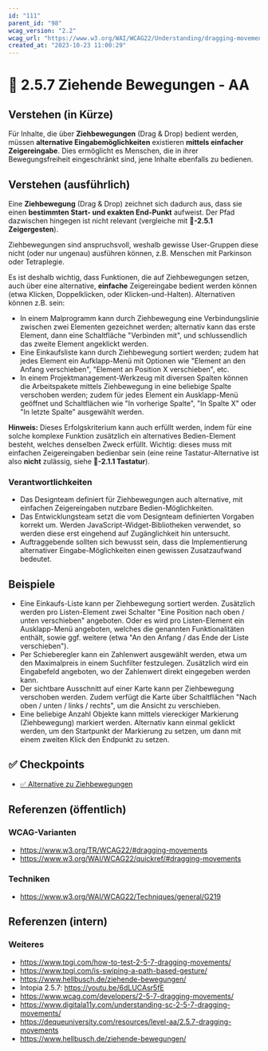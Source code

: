 ```yaml
---
id: "111"
parent_id: "98"
wcag_version: "2.2"
wcag_url: "https://www.w3.org/WAI/WCAG22/Understanding/dragging-movements.html"
created_at: "2023-10-23 11:00:29"
---
```


# 📜 2.5.7 Ziehende Bewegungen - AA

## Verstehen (in Kürze)

Für Inhalte, die über **Ziehbewegungen** (Drag & Drop) bedient werden, müssen **alternative Eingabemöglichkeiten** existieren **mittels einfacher Zeigereingabe**. Dies ermöglicht es Menschen, die in ihrer Bewegungsfreiheit eingeschränkt sind, jene Inhalte ebenfalls zu bedienen.

## Verstehen (ausführlich)

Eine **Ziehbewegung** (Drag & Drop) zeichnet sich dadurch aus, dass sie einen **bestimmten Start- und exakten End-Punkt** aufweist. Der Pfad dazwischen hingegen ist nicht relevant (vergleiche mit **📜-2.5.1 Zeigergesten**).

Ziehbewegungen sind anspruchsvoll, weshalb gewisse User-Gruppen diese nicht (oder nur ungenau) ausführen können, z.B. Menschen mit Parkinson oder Tetraplegie.

Es ist deshalb wichtig, dass Funktionen, die auf Ziehbewegungen setzen, auch über eine alternative, **einfache** Zeigereingabe bedient werden können (etwa Klicken, Doppelklicken, oder Klicken-und-Halten). Alternativen können z.B. sein:

- In einem Malprogramm kann durch Ziehbewegung eine Verbindungslinie zwischen zwei Elementen gezeichnet werden; alternativ kann das erste Element, dann eine Schaltfläche "Verbinden mit", und schlussendlich das zweite Element angeklickt werden.
- Eine Einkaufsliste kann durch Ziehbewegung sortiert werden; zudem hat jedes Element ein Aufklapp-Menü mit Optionen wie "Element an den Anfang verschieben", "Element an Position X verschieben", etc.
- In einem Projektmanagement-Werkzeug mit diversen Spalten können die Arbeitspakete mittels Ziehbewegung in eine beliebige Spalte verschoben werden; zudem für jedes Element ein Ausklapp-Menü geöffnet und Schaltflächen wie "In vorherige Spalte", "In Spalte X" oder "In letzte Spalte" ausgewählt werden.

**Hinweis:** Dieses Erfolgskriterium kann auch erfüllt werden, indem für eine solche komplexe Funktion zusätzlich ein alternatives Bedien-Element besteht, welches denselben Zweck erfüllt. Wichtig: dieses muss mit einfachen Zeigereingaben bedienbar sein (eine reine Tastatur-Alternative ist also **nicht** zulässig, siehe **📜-2.1.1 Tastatur**).

### Verantwortlichkeiten

- Das Designteam definiert für Ziehbewegungen auch alternative, mit einfachen Zeigereingaben nutzbare Bedien-Möglichkeiten.
- Das Entwicklungsteam setzt die vom Designteam definierten Vorgaben korrekt um. Werden JavaScript-Widget-Bibliotheken verwendet, so werden diese erst eingehend auf Zugänglichkeit hin untersucht.
- Auftraggebende sollten sich bewusst sein, dass die Implementierung alternativer Eingabe-Möglichkeiten einen gewissen Zusatzaufwand bedeutet.

## Beispiele

- Eine Einkaufs-Liste kann per Ziehbewegung sortiert werden. Zusätzlich werden pro Listen-Element zwei Schalter "Eine Position nach oben / unten verschieben" angeboten. Oder es wird pro Listen-Element ein Ausklapp-Menü angeboten, welches die genannten Funktionalitäten enthält, sowie ggf. weitere (etwa "An den Anfang / das Ende der Liste verschieben").
- Per Schieberegler kann ein Zahlenwert ausgewählt werden, etwa um den Maximalpreis in einem Suchfilter festzulegen. Zusätzlich wird ein Eingabefeld angeboten, wo der Zahlenwert direkt eingegeben werden kann.
- Der sichtbare Ausschnitt auf einer Karte kann per Ziehbewegung verschoben werden. Zudem verfügt die Karte über Schaltflächen "Nach oben / unten / links / rechts", um die Ansicht zu verschieben.
- Eine beliebige Anzahl Objekte kann mittels viereckiger Markierung (Ziehbewegung) markiert werden. Alternativ kann einmal geklickt werden, um den Startpunkt der Markierung zu setzen, um dann mit einem zweiten Klick den Endpunkt zu setzen.

## ✅ Checkpoints

- [✅ Alternative zu Ziehbewegungen](alternative-zu-ziehbewegungen)

## Referenzen (öffentlich)

### WCAG-Varianten
- <https://www.w3.org/TR/WCAG22/#dragging-movements>
- <https://www.w3.org/WAI/WCAG22/quickref/#dragging-movements>

### Techniken
- <https://www.w3.org/WAI/WCAG22/Techniques/general/G219>

## Referenzen (intern)

### Weiteres

- <https://www.tpgi.com/how-to-test-2-5-7-dragging-movements/>
- <https://www.tpgi.com/is-swiping-a-path-based-gesture/>
- <https://www.hellbusch.de/ziehende-bewegungen/>
- Intopia 2.5.7: <https://youtu.be/6dLUCAsr5fE>
- <https://www.wcag.com/developers/2-5-7-dragging-movements/>
- <https://www.digitala11y.com/understanding-sc-2-5-7-dragging-movements/>
- <https://dequeuniversity.com/resources/level-aa/2.5.7-dragging-movements>
- <https://www.hellbusch.de/ziehende-bewegungen/>